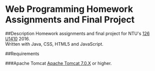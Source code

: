 Web Programming Homework Assignments and Final Project
==========

##Description
Homework assignments and final project for NTU's [126 U1410](https://goo.gl/eAE29j) 2016.  
Written with Java, CSS, HTML5 and JavaScript.

##Requirements

###Apache Tomcat
[Apache Tomcat 7.0.X](http://tomcat.apache.org/) or higher.

